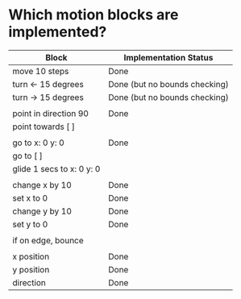 # Which motion blocks are implemented?

Block						| Implementation Status
--------------------		| ----------------------
move 10 steps 				| Done
turn <- 15 degrees			| Done (but no bounds checking)
turn -> 15 degrees			| Done (but no bounds checking)
                            |
point in direction 90		| Done
point towards [ ]			| 
                            |
go to x: 0 y: 0				| Done
go to [ ]					| 
glide 1 secs to x: 0 y: 0	| 
                            |
change x by 10				| Done
set x to 0					| Done
change y by 10				| Done
set y to 0					| Done
                            |
if on edge, bounce			| 
                            |
x position					| Done
y position					| Done
direction					| Done

